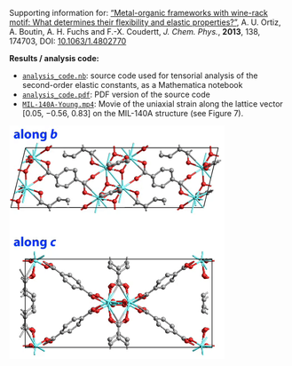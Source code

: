 Supporting information for: [“Metal-organic frameworks with wine-rack motif: What determines their flexibility and elastic properties?”](https://doi.org/10.1063/1.4802770), A. U. Ortiz, A. Boutin, A. H. Fuchs and F.-X. Coudertt, _J. Chem. Phys._, **2013**, 138, 174703, DOI: [10.1063/1.4802770](https://doi.org/10.1063/1.4802770)


**Results / analysis code:**

- [`analysis_code.nb`](analysis_code.nb): source code used for tensorial analysis of the second-order elastic constants, as a Mathematica notebook
- [`analysis_code.pdf`](analysis_code.pdf): PDF version of the source code
- [`MIL-140A-Young.mp4`](MIL-140A-Young.mp4): Movie of the uniaxial strain along the lattice vector [0.05, −0.56, 0.83] on the MIL-140A structure (see Figure 7).

 ![Video](MIL-140A-Young.gif)
